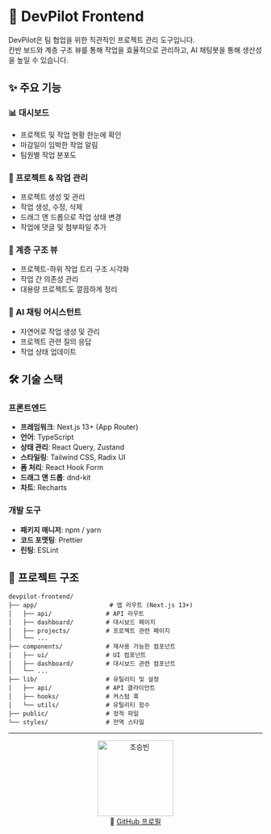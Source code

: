 # 🚀 DevPilot Frontend

DevPilot은 팀 협업을 위한 직관적인 프로젝트 관리 도구입니다. <br>
칸반 보드와 계층 구조 뷰를 통해 작업을 효율적으로 관리하고, AI 채팅봇을 통해 생산성을 높일 수 있습니다.

## ✨ 주요 기능

### 📊 대시보드
- 프로젝트 및 작업 현황 한눈에 확인
- 마감일이 임박한 작업 알림
- 팀원별 작업 분포도

### 📝 프로젝트 & 작업 관리
- 프로젝트 생성 및 관리
- 작업 생성, 수정, 삭제
- 드래그 앤 드롭으로 작업 상태 변경
- 작업에 댓글 및 첨부파일 추가

### 🌳 계층 구조 뷰
- 프로젝트-하위 작업 트리 구조 시각화
- 작업 간 의존성 관리
- 대용량 프로젝트도 깔끔하게 정리

### 🤖 AI 채팅 어시스턴트
- 자연어로 작업 생성 및 관리
- 프로젝트 관련 질의 응답
- 작업 상태 업데이트

## 🛠 기술 스택

### 프론트엔드
- **프레임워크**: Next.js 13+ (App Router)
- **언어**: TypeScript
- **상태 관리**: React Query, Zustand
- **스타일링**: Tailwind CSS, Radix UI
- **폼 처리**: React Hook Form
- **드래그 앤 드롭**: dnd-kit
- **차트**: Recharts

### 개발 도구
- **패키지 매니저**: npm / yarn
- **코드 포맷팅**: Prettier
- **린팅**: ESLint

## 📂 프로젝트 구조
```
devpilot-frontend/
├── app/                    # 앱 라우트 (Next.js 13+)
│   ├── api/               # API 라우트
│   ├── dashboard/         # 대시보드 페이지
│   ├── projects/          # 프로젝트 관련 페이지
│   └── ...
├── components/            # 재사용 가능한 컴포넌트
│   ├── ui/                # UI 컴포넌트
│   ├── dashboard/         # 대시보드 관련 컴포넌트
│   └── ...
├── lib/                   # 유틸리티 및 설정
│   ├── api/               # API 클라이언트
│   ├── hooks/             # 커스텀 훅
│   └── utils/             # 유틸리티 함수
├── public/                # 정적 파일
└── styles/                # 전역 스타일
```

---

<div align="center">
  <img src="https://avatars.githubusercontent.com/u/67574367?s=150&v=4" alt="조승빈" width="150">
  <br>
  🔗 <a href="https://github.com/vkflco08">GitHub 프로필</a>
</div>
